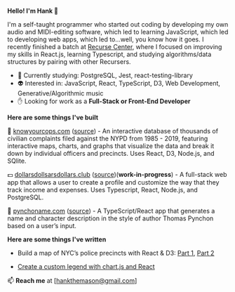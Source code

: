 **Hello!  I'm Hank 👋**

I'm a self-taught programmer who started out coding by developing my own audio and MIDI-editing software, which led to learning JavaScript, which led to developing web apps, which led to...well, you know how it goes.  I recently finished a batch at [Recurse Center](https://www.recurse.com), where I focused on improving my skills in React.js, learning Typescript, and studying algorithms/data structures by pairing with other Recursers.  

- 📓  Currently studying: PostgreSQL, Jest, react-testing-library
- 👽  Interested in: JavaScript, React, TypeScript, D3, Web Development, Generative/Algorithmic music
- ✋  Looking for work as a **Full-Stack or Front-End Developer**

**Here are some things I've built**

👮  [knowyourcops.com](https://knowyourcops.com) ([source](https://github.com/hankthemason/knowyourcops.nyc)) - An interactive database of thousands of civilian complaints filed against the NYPD from 1985 - 2019, featuring interactive maps, charts, and graphs that visualize the data and break it down by individual officers and precincts. Uses React, D3, Node.js, and SQlite.

💵  [dollarsdollsarsdollars.club](https://dollarsdollarsdollars.club) ([source](https://github.com/hankthemason/finances-tracker))(**work-in-progress**)  - A full-stack web app that allows a user to create a profile and customize the way that they track income and expenses. Uses Typescript, React, Node.js, and PostgreSQL.

📙  [pynchoname.com](https://pynchoname.com) ([source](https://github.com/hankthemason/pynchon-name-generator)) - A TypeScript/React app that generates a name and character description in the style of author Thomas Pynchon based on a user’s input.

**Here are some things I've written**

- Build a map of NYC’s police precincts with React & D3: [Part 1](https://hankthemason.medium.com/build-a-map-of-nycs-police-precincts-with-react-d3-part-1-ae4b433def5c), [Part 2](https://hankthemason.medium.com/build-a-map-of-nycs-police-precincts-with-react-d3-part-2-f02620395bf5)

- [Create a custom legend with chart.js and React](https://hankthemason.medium.com/using-chart-jss-legendcallback-and-generatelegend-with-react-hooks-4eb8a9f5ea4d)

:mailbox: **Reach me** at [hankthemason@gmail.com]

